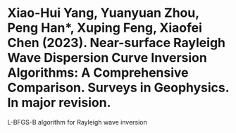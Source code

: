 # Xiao-Hui Yang, Yuanyuan Zhou, Peng Han*, Xuping Feng, Xiaofei Chen (2023). Near-surface Rayleigh Wave Dispersion Curve Inversion Algorithms: A Comprehensive Comparison. Surveys in Geophysics. In major revision.
L-BFGS-B algorithm for Rayleigh wave inversion
